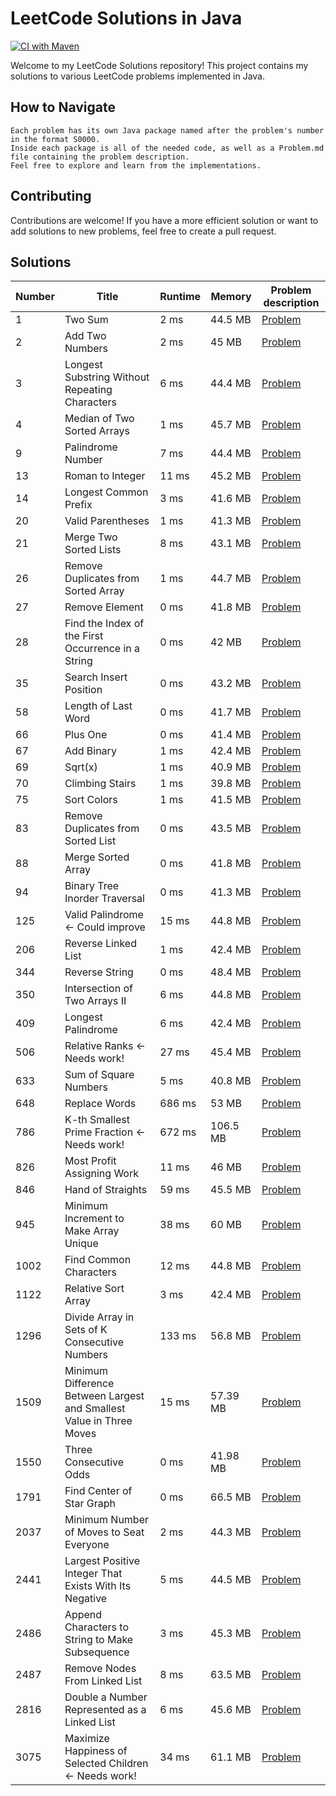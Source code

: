 # LeetCode Solutions in Java

[![CI with Maven](https://github.com/AnthonySchuijlenburg/LeetCode/actions/workflows/maven.yml/badge.svg)](https://github.com/AnthonySchuijlenburg/LeetCode/actions/workflows/maven.yml)

Welcome to my LeetCode Solutions repository! This project contains my solutions to various LeetCode problems implemented in Java.

## How to Navigate

    Each problem has its own Java package named after the problem's number in the format S0000.
    Inside each package is all of the needed code, as well as a Problem.md file containing the problem description.
    Feel free to explore and learn from the implementations.

## Contributing

Contributions are welcome! If you have a more efficient solution or want to add solutions to new problems, feel free to create a pull request.

## Solutions

| Number | Title                                                                 | Runtime | Memory    | Problem description                                                |
|--------|-----------------------------------------------------------------------|---------|-----------|--------------------------------------------------------------------|
| 1      | Two Sum                                                               | 2 ms    | 44.5 MB   | [Problem](src/main/java/com/anthonyschuijlenburg/S0001/Problem.md) |
| 2      | Add Two Numbers                                                       | 2 ms    | 45 MB     | [Problem](src/main/java/com/anthonyschuijlenburg/S0002/Problem.md) |
| 3      | Longest Substring Without Repeating Characters                        | 6 ms    | 44.4 MB   | [Problem](src/main/java/com/anthonyschuijlenburg/S0003/Problem.md) |
| 4      | Median of Two Sorted Arrays                                           | 1 ms    | 45.7 MB   | [Problem](src/main/java/com/anthonyschuijlenburg/S0004/Problem.md) |
| 9      | Palindrome Number                                                     | 7 ms    | 44.4 MB   | [Problem](src/main/java/com/anthonyschuijlenburg/S0009/Problem.md) |
| 13     | Roman to Integer                                                      | 11 ms   | 45.2 MB   | [Problem](src/main/java/com/anthonyschuijlenburg/S0013/Problem.md) |
| 14     | Longest Common Prefix                                                 | 3 ms    | 41.6 MB   | [Problem](src/main/java/com/anthonyschuijlenburg/S0014/Problem.md) |
| 20     | Valid Parentheses                                                     | 1 ms    | 41.3 MB   | [Problem](src/main/java/com/anthonyschuijlenburg/S0020/Problem.md) |
| 21     | Merge Two Sorted Lists                                                | 8 ms    | 43.1 MB   | [Problem](src/main/java/com/anthonyschuijlenburg/S0021/Problem.md) |
| 26     | Remove Duplicates from Sorted Array                                   | 1 ms    | 44.7 MB   | [Problem](src/main/java/com/anthonyschuijlenburg/S0026/Problem.md) |
| 27     | Remove Element                                                        | 0 ms    | 41.8 MB   | [Problem](src/main/java/com/anthonyschuijlenburg/S0027/Problem.md) |
| 28     | Find the Index of the First Occurrence in a String                    | 0 ms    | 42 MB     | [Problem](src/main/java/com/anthonyschuijlenburg/S0028/Problem.md) |
| 35     | Search Insert Position                                                | 0 ms    | 43.2 MB   | [Problem](src/main/java/com/anthonyschuijlenburg/S0035/Problem.md) |
| 58     | Length of Last Word                                                   | 0 ms    | 41.7 MB   | [Problem](src/main/java/com/anthonyschuijlenburg/S0058/Problem.md) |
| 66     | Plus One                                                              | 0 ms    | 41.4 MB   | [Problem](src/main/java/com/anthonyschuijlenburg/S0066/Problem.md) |
| 67     | Add Binary                                                            | 1 ms    | 42.4 MB   | [Problem](src/main/java/com/anthonyschuijlenburg/S0067/Problem.md) |
| 69     | Sqrt(x)                                                               | 1 ms    | 40.9 MB   | [Problem](src/main/java/com/anthonyschuijlenburg/S0069/Problem.md) |
| 70     | Climbing Stairs                                                       | 1 ms    | 39.8 MB   | [Problem](src/main/java/com/anthonyschuijlenburg/S0070/Problem.md) |
| 75     | Sort Colors                                                           | 1 ms    | 41.5 MB   | [Problem](src/main/java/com/anthonyschuijlenburg/S0075/Problem.md) |
| 83     | Remove Duplicates from Sorted List                                    | 0 ms    | 43.5 MB   | [Problem](src/main/java/com/anthonyschuijlenburg/S0083/Problem.md) |
| 88     | Merge Sorted Array                                                    | 0 ms    | 41.8 MB   | [Problem](src/main/java/com/anthonyschuijlenburg/S0088/Problem.md) |
| 94     | Binary Tree Inorder Traversal                                         | 0 ms    | 41.3 MB   | [Problem](src/main/java/com/anthonyschuijlenburg/S0094/Problem.md) |
| 125    | Valid Palindrome <- Could improve                                     | 15 ms   | 44.8 MB   | [Problem](src/main/java/com/anthonyschuijlenburg/S0125/Problem.md) |
| 206    | Reverse Linked List                                                   | 1 ms    | 42.4 MB   | [Problem](src/main/java/com/anthonyschuijlenburg/S0206/Problem.md) |
| 344    | Reverse String                                                        | 0 ms    | 48.4 MB   | [Problem](src/main/java/com/anthonyschuijlenburg/S0344/Problem.md) |
| 350    | Intersection of Two Arrays II                                         | 6 ms    | 44.8 MB   | [Problem](src/main/java/com/anthonyschuijlenburg/S0350/Problem.md) |
| 409    | Longest Palindrome                                                    | 6 ms    | 42.4 MB   | [Problem](src/main/java/com/anthonyschuijlenburg/S0409/Problem.md) |
| 506    | Relative Ranks <- Needs work!                                         | 27 ms   | 45.4 MB   | [Problem](src/main/java/com/anthonyschuijlenburg/S0506/Problem.md) |
| 633    | Sum of Square Numbers                                                 | 5 ms    | 40.8 MB   | [Problem](src/main/java/com/anthonyschuijlenburg/S0633/Problem.md) |
| 648    | Replace Words                                                         | 686 ms  | 53 MB     | [Problem](src/main/java/com/anthonyschuijlenburg/S0648/Problem.md) |
| 786    | K-th Smallest Prime Fraction <- Needs work!                           | 672 ms  | 106.5 MB  | [Problem](src/main/java/com/anthonyschuijlenburg/S0786/Problem.md) |
| 826    | Most Profit Assigning Work                                            | 11 ms   | 46 MB     | [Problem](src/main/java/com/anthonyschuijlenburg/S0826/Problem.md) |
| 846    | Hand of Straights                                                     | 59 ms   | 45.5 MB   | [Problem](src/main/java/com/anthonyschuijlenburg/S0846/Problem.md) |
| 945    | Minimum Increment to Make Array Unique                                | 38 ms   | 60 MB     | [Problem](src/main/java/com/anthonyschuijlenburg/S0945/Problem.md) |
| 1002   | Find Common Characters                                                | 12 ms   | 44.8 MB   | [Problem](src/main/java/com/anthonyschuijlenburg/S1002/Problem.md) |
| 1122   | Relative Sort Array                                                   | 3 ms    | 42.4 MB   | [Problem](src/main/java/com/anthonyschuijlenburg/S1122/Problem.md) |
| 1296   | Divide Array in Sets of K Consecutive Numbers                         | 133 ms  | 56.8 MB   | [Problem](src/main/java/com/anthonyschuijlenburg/S1296/Problem.md) |
| 1509   | Minimum Difference Between Largest and Smallest Value in Three Moves  | 15 ms   | 57.39  MB | [Problem](src/main/java/com/anthonyschuijlenburg/S1509/Problem.md) |
| 1550   | Three Consecutive Odds                                                | 0 ms    | 41.98 MB  | [Problem](src/main/java/com/anthonyschuijlenburg/S1550/Problem.md) |
| 1791   | Find Center of Star Graph                                             | 0 ms    | 66.5 MB   | [Problem](src/main/java/com/anthonyschuijlenburg/S1791/Problem.md) |
| 2037   | Minimum Number of Moves to Seat Everyone                              | 2 ms    | 44.3 MB   | [Problem](src/main/java/com/anthonyschuijlenburg/S2037/Problem.md) |
| 2441   | Largest Positive Integer That Exists With Its Negative                | 5 ms    | 44.5 MB   | [Problem](src/main/java/com/anthonyschuijlenburg/S2441/Problem.md) |
| 2486   | Append Characters to String to Make Subsequence                       | 3 ms    | 45.3 MB   | [Problem](src/main/java/com/anthonyschuijlenburg/S2486/Problem.md) |
| 2487   | Remove Nodes From Linked List                                         | 8 ms    | 63.5 MB   | [Problem](src/main/java/com/anthonyschuijlenburg/S2487/Problem.md) |
| 2816   | Double a Number Represented as a Linked List                          | 6 ms    | 45.6 MB   | [Problem](src/main/java/com/anthonyschuijlenburg/S2816/Problem.md) |
| 3075   | Maximize Happiness of Selected Children <- Needs work!                | 34 ms   | 61.1 MB   | [Problem](src/main/java/com/anthonyschuijlenburg/S3075/Problem.md) |
